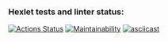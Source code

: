 ### Hexlet tests and linter status:
[![Actions Status](https://github.com/isbushcar/python-project-lvl2/workflows/hexlet-check/badge.svg)](https://github.com/isbushcar/python-project-lvl2/actions) [![Maintainability](https://api.codeclimate.com/v1/badges/88fbecc42c307d673118/maintainability)](https://codeclimate.com/github/isbushcar/python-project-lvl2/maintainability)
[![asciicast](https://asciinema.org/a/ZJUO9uyZ3yvo8gAsginAHhVvk.svg)](https://asciinema.org/a/ZJUO9uyZ3yvo8gAsginAHhVvk)